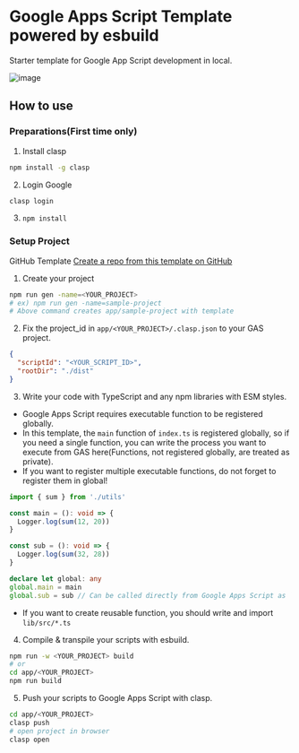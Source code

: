 # Google Apps Script Template powered by esbuild

Starter template for Google App Script development in local.

![image](https://user-images.githubusercontent.com/61409641/177019057-5a26dbdc-6668-4e38-aa28-45423f9935ef.png)

## How to use

### Preparations(First time only)

1. Install clasp

```bash
npm install -g clasp
```

2. Login Google

```bash
clasp login
```

3. `npm install`

### Setup Project

GitHub Template [Create a repo from this template on GitHub](https://github.com/IkumaTadokoro/esbuild-gas-template/generate)

1. Create your project

```bash
npm run gen -name=<YOUR_PROJECT>
# ex) npm run gen -name=sample-project
# Above command creates app/sample-project with template
```

2. Fix the project_id in `app/<YOUR_PROJECT>/.clasp.json` to your GAS project.

```json
{
  "scriptId": "<YOUR_SCRIPT_ID>",
  "rootDir": "./dist"
}
```

3. Write your code with TypeScript and any npm libraries with ESM styles.

- Google Apps Script requires executable function to be registered globally.
- In this template, the `main` function of `index.ts` is registered globally, so if you need a single function, you can write the process you want to execute from GAS here(Functions, not registered globally, are treated as private).
- If you want to register multiple executable functions, do not forget to register them in global!

```typescript
import { sum } from './utils'

const main = (): void => {
  Logger.log(sum(12, 20))
}

const sub = (): void => {
  Logger.log(sum(32, 28))
}

declare let global: any
global.main = main
global.sub = sub // Can be called directly from Google Apps Script as `sub`
```

- If you want to create reusable function, you should write and import `lib/src/*.ts`

4. Compile & transpile your scripts with esbuild.

```bash
npm run -w <YOUR_PROJECT> build
# or
cd app/<YOUR_PROJECT>
npm run build
```

5. Push your scripts to Google Apps Script with clasp.

```bash
cd app/<YOUR_PROJECT>
clasp push
# open project in browser
clasp open
```
